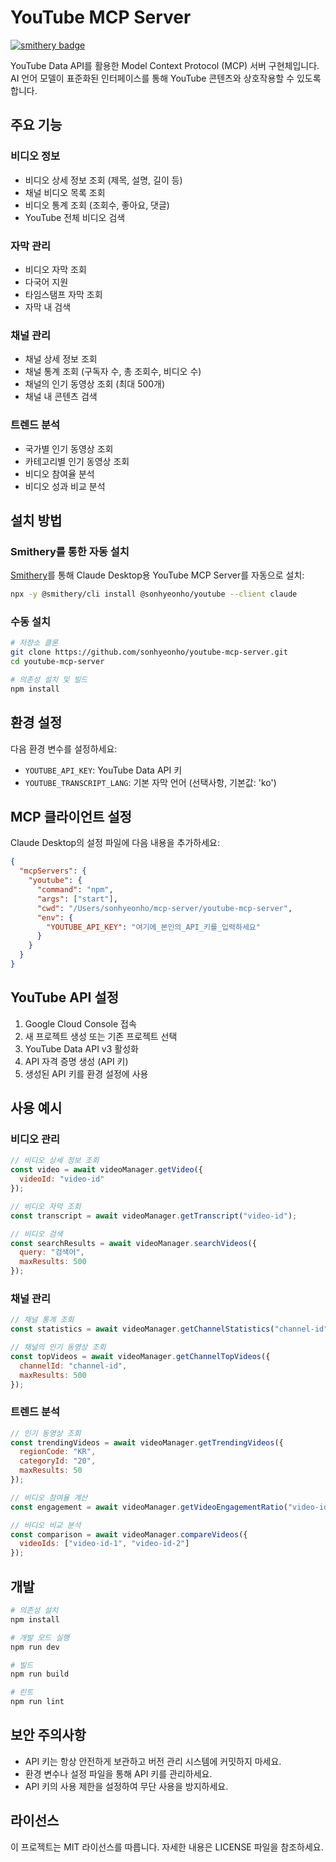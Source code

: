 # YouTube MCP Server
[![smithery badge](https://smithery.ai/badge/@sonhyeonho/youtube)](https://smithery.ai/server/@sonhyeonho/youtube)

YouTube Data API를 활용한 Model Context Protocol (MCP) 서버 구현체입니다. AI 언어 모델이 표준화된 인터페이스를 통해 YouTube 콘텐츠와 상호작용할 수 있도록 합니다.

## 주요 기능

### 비디오 정보
* 비디오 상세 정보 조회 (제목, 설명, 길이 등)
* 채널 비디오 목록 조회
* 비디오 통계 조회 (조회수, 좋아요, 댓글)
* YouTube 전체 비디오 검색

### 자막 관리
* 비디오 자막 조회
* 다국어 지원
* 타임스탬프 자막 조회
* 자막 내 검색

### 채널 관리
* 채널 상세 정보 조회
* 채널 통계 조회 (구독자 수, 총 조회수, 비디오 수)
* 채널의 인기 동영상 조회 (최대 500개)
* 채널 내 콘텐츠 검색

### 트렌드 분석
* 국가별 인기 동영상 조회
* 카테고리별 인기 동영상 조회
* 비디오 참여율 분석
* 비디오 성과 비교 분석

## 설치 방법

### Smithery를 통한 자동 설치

[Smithery](https://smithery.ai/server/@sonhyeonho/youtube)를 통해 Claude Desktop용 YouTube MCP Server를 자동으로 설치:

```bash
npx -y @smithery/cli install @sonhyeonho/youtube --client claude
```

### 수동 설치
```bash
# 저장소 클론
git clone https://github.com/sonhyeonho/youtube-mcp-server.git
cd youtube-mcp-server

# 의존성 설치 및 빌드
npm install
```

## 환경 설정
다음 환경 변수를 설정하세요:
* `YOUTUBE_API_KEY`: YouTube Data API 키
* `YOUTUBE_TRANSCRIPT_LANG`: 기본 자막 언어 (선택사항, 기본값: 'ko')

## MCP 클라이언트 설정
Claude Desktop의 설정 파일에 다음 내용을 추가하세요:

```json
{
  "mcpServers": {
    "youtube": {
      "command": "npm",
      "args": ["start"],
      "cwd": "/Users/sonhyeonho/mcp-server/youtube-mcp-server",
      "env": {
        "YOUTUBE_API_KEY": "여기에_본인의_API_키를_입력하세요"
      }
    }
  }
}
```

## YouTube API 설정
1. Google Cloud Console 접속
2. 새 프로젝트 생성 또는 기존 프로젝트 선택
3. YouTube Data API v3 활성화
4. API 자격 증명 생성 (API 키)
5. 생성된 API 키를 환경 설정에 사용

## 사용 예시

### 비디오 관리

```javascript
// 비디오 상세 정보 조회
const video = await videoManager.getVideo({
  videoId: "video-id"
});

// 비디오 자막 조회
const transcript = await videoManager.getTranscript("video-id");

// 비디오 검색
const searchResults = await videoManager.searchVideos({
  query: "검색어",
  maxResults: 500
});
```

### 채널 관리

```javascript
// 채널 통계 조회
const statistics = await videoManager.getChannelStatistics("channel-id");

// 채널의 인기 동영상 조회
const topVideos = await videoManager.getChannelTopVideos({
  channelId: "channel-id",
  maxResults: 500
});
```

### 트렌드 분석

```javascript
// 인기 동영상 조회
const trendingVideos = await videoManager.getTrendingVideos({
  regionCode: "KR",
  categoryId: "20",
  maxResults: 50
});

// 비디오 참여율 계산
const engagement = await videoManager.getVideoEngagementRatio("video-id");

// 비디오 비교 분석
const comparison = await videoManager.compareVideos({
  videoIds: ["video-id-1", "video-id-2"]
});
```

## 개발

```bash
# 의존성 설치
npm install

# 개발 모드 실행
npm run dev

# 빌드
npm run build

# 린트
npm run lint
```

## 보안 주의사항

- API 키는 항상 안전하게 보관하고 버전 관리 시스템에 커밋하지 마세요.
- 환경 변수나 설정 파일을 통해 API 키를 관리하세요.
- API 키의 사용 제한을 설정하여 무단 사용을 방지하세요.

## 라이선스
이 프로젝트는 MIT 라이선스를 따릅니다. 자세한 내용은 LICENSE 파일을 참조하세요. 